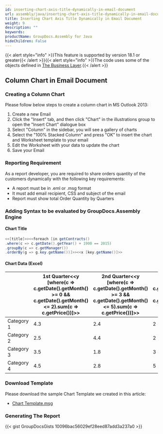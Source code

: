 ```yaml
---
id: inserting-chart-axis-title-dynamically-in-email-document
url: assembly/java/inserting-chart-axis-title-dynamically-in-email-document
title: Inserting Chart Axis Title Dynamically in Email Document
weight: 9
description: ""
keywords: 
productName: GroupDocs.Assembly for Java
hideChildren: False
---
```

{{< alert style="info" >}}This feature is supported by version 18.1 or greater{{< /alert >}}{{< alert style="info" >}}The code uses some of the objects defined in [The Business Layer](https://docs.groupdocs.com/assembly/java/the-business-layer/).{{< /alert >}}

## Column Chart in Email Document

### Creating a Column Chart

Please follow below steps to create a column chart in MS Outlook 2013:

1.  Create a new Email
2.  Click the "Insert" tab, and then click "Chart" in the illustrations group to open the "Insert Chart" dialogue box
3.  Select "Column" in the sidebar, you will see a gallery of charts
4.  Select the "100% Stacked Column" and press "OK" to insert the chart and Worksheet template to your email
5.  Edit the Worksheet with your data to update the chart
6.  Save your Email

### Reporting Requirement

As a report developer, you are required to share orders quantity of the customers dynamically with the following key requirements:

*   A report must be in .eml or .msg format
*   It must add email recipient, CSS and subject of the email
*   Report must show total Order Quantity by Quarters

### Adding Syntax to be evaluated by GroupDocs.Assembly Engine

#### Chart Title

```java
<<[title]>><<foreach [in getContracts()
.where(c => c.getDate().getYear() + 1900 == 2015)
.groupBy(c => c.getManager())
.orderBy(g => g.key.getName())]>><<x [key.getName()]>>
```

#### Chart Data (Excel)

|            | 1st Quarter<<y [where(c => c.getDate().getMonth() >= 0 && c.getDate().getMonth() <= 2).sum(c => c.getPrice())]>> | 2nd Quarter<<y [where(c => c.getDate().getMonth() >= 3 && c.getDate().getMonth() <= 5).sum(c => c.getPrice())]>> | 3rd Quarter<<y [where(c => c.getDate().getMonth() >= 6 && c.getDate().getMonth() <= 8).sum(c => c.getPrice())]>> | 4th Quarter<<y [where(c => c.getDate().getMonth() >= 9 && c.getDate().getMonth() <= 11).sum(c => c.getPrice())]>> |
| ---------- | ------------------------------------------------------------ | ------------------------------------------------------------ | ------------------------------------------------------------ | ------------------------------------------------------------ |
| Category 1 | 4.3                                                          | 2.4                                                          | 2                                                            | 3                                                            |
| Category 2 | 2.5                                                          | 4.4                                                          | 2                                                            | 2                                                            |
| Category 3 | 3.5                                                          | 1.8                                                          | 3                                                            | 5                                                            |
| Category 4 | 4.5                                                          | 2.8                                                          | 5                                                            | 2                                                            |

### Download Template

Please download the sample Chart Template we created in this article:

*   [Chart Template.msg](https://github.com/groupdocs-assembly/GroupDocs.Assembly-for-Java/blob/master/Examples/GroupDocs.Assembly.Examples.Java/Data/Storage/Email%20Templates/Chart%20with%20Filtering%2C%20Grouping%2C%20and%20Ordering_Dynamic_Title.msg)

### Generating The Report

{{< gist GroupDocsGists 10096bac56029ef28eed87add3a237a0 >}}


